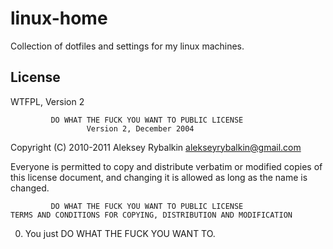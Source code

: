 # linux-home

Collection of dotfiles and settings for my linux machines.

## License

WTFPL, Version 2

             DO WHAT THE FUCK YOU WANT TO PUBLIC LICENSE
                     Version 2, December 2004
  
  Copyright (C) 2010-2011 Aleksey Rybalkin <alekseyrybalkin@gmail.com>
  
  Everyone is permitted to copy and distribute verbatim or modified
  copies of this license document, and changing it is allowed as long
  as the name is changed.
  
             DO WHAT THE FUCK YOU WANT TO PUBLIC LICENSE
    TERMS AND CONDITIONS FOR COPYING, DISTRIBUTION AND MODIFICATION
  
   0. You just DO WHAT THE FUCK YOU WANT TO.
